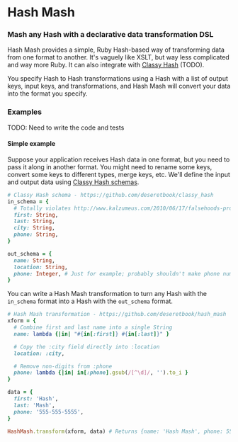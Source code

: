 Hash Mash
=========

### Mash any Hash with a declarative data transformation DSL

Hash Mash provides a simple, Ruby Hash-based way of transforming data from one
format to another.  It's vaguely like XSLT, but way less complicated and way
more Ruby.  It can also integrate with [Classy Hash](https://github.com/deseretbook/classy_hash) (TODO).

You specify Hash to Hash transformations using a Hash with a list of output
keys, input keys, and transformations, and Hash Mash will convert your data
into the format you specify.

### Examples

TODO: Need to write the code and tests

#### Simple example

Suppose your application receives Hash data in one format, but you need to pass
it along in another format.  You might need to rename some keys, convert some
keys to different types, merge keys, etc.  We'll define the input and output
data using [Classy Hash schemas](https://github.com/deseretbook/classy_hash#simple-example).

```ruby
# Classy Hash schema - https://github.com/deseretbook/classy_hash
in_schema = {
  # Totally violates http://www.kalzumeus.com/2010/06/17/falsehoods-programmers-believe-about-names/
  first: String,
  last: String,
  city: String,
  phone: String,
}

out_schema = {
  name: String,
  location: String,
  phone: Integer, # Just for example; probably shouldn't make phone numbers integers
}
```

You can write a Hash Mash transformation to turn any Hash with the `in_schema`
format into a Hash with the `out_schema` format.

```ruby
# Hash Mash transformation - https://github.com/deseretbook/hash_mash
xform = {
  # Combine first and last name into a single String
  name: lambda {|in| "#{in[:first]} #{in[:last]}" }

  # Copy the :city field directly into :location
  location: :city,

  # Remove non-digits from :phone
  phone: lambda {|in| in[:phone].gsub(/[^\d]/, '').to_i }
}

data = {
  first: 'Hash',
  last: 'Mash',
  phone: '555-555-5555',
}

HashMash.transform(xform, data) # Returns {name: 'Hash Mash', phone: 5555555555}
```
